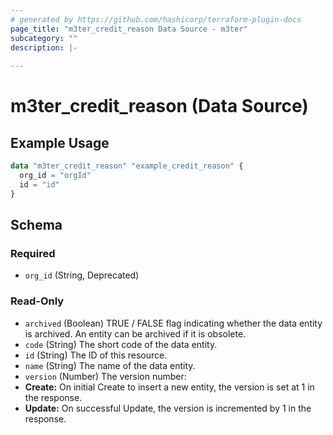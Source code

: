 ```yaml
---
# generated by https://github.com/hashicorp/terraform-plugin-docs
page_title: "m3ter_credit_reason Data Source - m3ter"
subcategory: ""
description: |-
  
---
```


# m3ter_credit_reason (Data Source)



## Example Usage

```terraform
data "m3ter_credit_reason" "example_credit_reason" {
  org_id = "orgId"
  id = "id"
}
```

<!-- schema generated by tfplugindocs -->
## Schema

### Required

- `org_id` (String, Deprecated)

### Read-Only

- `archived` (Boolean) TRUE / FALSE flag indicating whether the data entity is archived. An entity can be archived if it is obsolete.
- `code` (String) The short code of the data entity.
- `id` (String) The ID of this resource.
- `name` (String) The name of the data entity.
- `version` (Number) The version number:
- **Create:** On initial Create to insert a new entity, the version is set at 1 in the response.
- **Update:** On successful Update, the version is incremented by 1 in the response.

